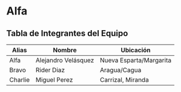 # Alfa 

## Tabla de Integrantes del Equipo

| Alias   | Nombre        | Ubicación             |
|---------|---------------|-----------------------|
| Alfa    | Alejandro Velásquez   | Nueva Esparta/Margarita    |
| Bravo   | Rider Diaz | Aragua/Cagua     |
| Charlie | Miguel Perez|  Carrizal, Miranda   |
